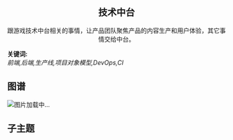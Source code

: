 <h2 align="center">技术中台</h2>
<p align="center">跟游戏技术中台相关的事情，让产品团队聚焦产品的内容生产和用户体验，其它事情交给中台。</p>

**关键词:**<br/> 
*前端,后端,生产线,项目对象模型,DevOps,CI*

## 图谱
![图片加载中...](https://github.com/gonglei007/GameDevMind/blob/main/exports/4.5.技术中台.png?raw=true)

## 子主题
